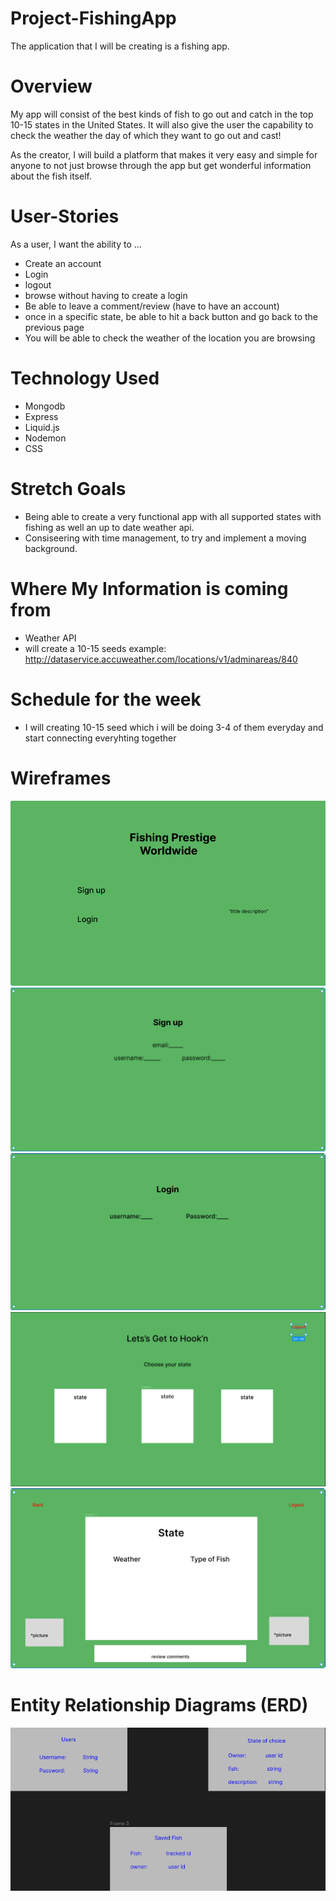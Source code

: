 # Project-FishingApp
The application that I will be creating is a fishing app.




 # Overview
 My app will consist of the best kinds of fish to go out and catch in the top 10-15 states in the United States. It will also give the user the capability to check the weather the day of which they want to go out and cast!

 As the creator, I will build a platform that makes it very easy and simple for anyone to not just browse through the app but get wonderful information about the fish itself.

 # User-Stories
 As a user, I want the ability to ...
 - Create an account
 - Login
 - logout
 - browse without having to create a login
 - Be able to leave a comment/review (have to have an account)
 - once in a specific state, be able to hit a back button and go back to the previous page
 - You will be able to check the weather of the location you are browsing

 # Technology Used
 - Mongodb
 - Express
 - Liquid.js
 - Nodemon
 - CSS

 # Stretch Goals
 - Being able to create a very functional app with all supported states with fishing as well an up to date weather api.
 - Consiseering with time management, to try and implement a moving background.

 # Where My Information is coming from
 - Weather API
 - will create a 10-15 seeds
 example: http://dataservice.accuweather.com/locations/v1/adminareas/840

 #  Schedule for the week
 - I will creating 10-15 seed which i will be doing 3-4 of them everyday and start connecting everyhting together

# Wireframes

![myImg](1st.png)
![myImg](2nd.png)
![myImg](3rd.png)
![myImg](4th.png)
![myImg](5th.png)

# Entity Relationship Diagrams (ERD)

![myImg](Erm.png)